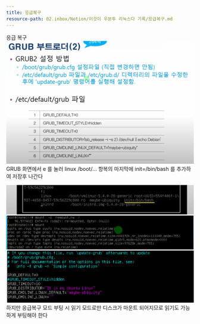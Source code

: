 ```yaml
---
title: 응급복구
resource-path: 02.inbox/Notion/이것이 우분투 리눅스다 기록/응급복구.md
---
```

응급 복구
![](../../../08.media/20230624062206.png)
GRUB 화면에서 e 를 눌러 linux /boot/… 항복의 마지막에 init=/bin/bash 를 추가하여 저장후 나간다

![Pasted image 20230624062207](../../../08.media/20230624062207.png)
![Pasted image 20230624062417](../../../08.media/20230624062417.png)
![Pasted image 20230624062816](../../../08.media/20230624062816.png)
하지만 응급복구 모드 부팅 시 읽기 모드로만 디스크가 마운트 되어지므로 읽기도 가능하게 부팅해야 한다
